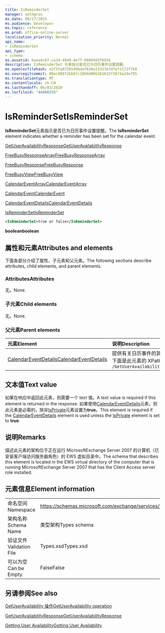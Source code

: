 ```yaml
---
title: IsReminderSet
manager: sethgros
ms.date: 09/17/2015
ms.audience: Developer
ms.topic: reference
ms.prod: office-online-server
localization_priority: Normal
api_name:
- IsReminderSet
api_type:
- schema
ms.assetid: 6aea4cb7-ca14-4949-8e7f-660b565f6556
description: IsReminderSet 元素指示是否已为日历事件设置提醒。
ms.openlocfilehash: e2f5fa072b549bdaf636a15313e7dfe72172f768
ms.sourcegitcommit: 88ec988f2bb67c1866d06b361615f3674a24e795
ms.translationtype: MT
ms.contentlocale: zh-CN
ms.lasthandoff: 06/03/2020
ms.locfileid: "44460335"
---
```

# <a name="isreminderset"></a><span data-ttu-id="c2be6-103">IsReminderSet</span><span class="sxs-lookup"><span data-stu-id="c2be6-103">IsReminderSet</span></span>

<span data-ttu-id="c2be6-104">**IsReminderSet**元素指示是否已为日历事件设置提醒。</span><span class="sxs-lookup"><span data-stu-id="c2be6-104">The **IsReminderSet** element indicates whether a reminder has been set for the calendar event.</span></span> 
  
[<span data-ttu-id="c2be6-105">GetUserAvailabilityResponse</span><span class="sxs-lookup"><span data-stu-id="c2be6-105">GetUserAvailabilityResponse</span></span>](getuseravailabilityresponse.md)
  
[<span data-ttu-id="c2be6-106">FreeBusyResponseArray</span><span class="sxs-lookup"><span data-stu-id="c2be6-106">FreeBusyResponseArray</span></span>](freebusyresponsearray.md)
  
[<span data-ttu-id="c2be6-107">FreeBusyResponse</span><span class="sxs-lookup"><span data-stu-id="c2be6-107">FreeBusyResponse</span></span>](freebusyresponse.md)
  
[<span data-ttu-id="c2be6-108">FreeBusyView</span><span class="sxs-lookup"><span data-stu-id="c2be6-108">FreeBusyView</span></span>](freebusyview.md)
  
[<span data-ttu-id="c2be6-109">CalendarEventArray</span><span class="sxs-lookup"><span data-stu-id="c2be6-109">CalendarEventArray</span></span>](calendareventarray.md)
  
[<span data-ttu-id="c2be6-110">CalendarEvent</span><span class="sxs-lookup"><span data-stu-id="c2be6-110">CalendarEvent</span></span>](calendarevent.md)
  
[<span data-ttu-id="c2be6-111">CalendarEventDetails</span><span class="sxs-lookup"><span data-stu-id="c2be6-111">CalendarEventDetails</span></span>](calendareventdetails.md)
  
[<span data-ttu-id="c2be6-112">IsReminderSet</span><span class="sxs-lookup"><span data-stu-id="c2be6-112">IsReminderSet</span></span>](isreminderset.md)
  
```xml
<IsReminderSet>true or false</IsReminderSet>
```

 <span data-ttu-id="c2be6-113">**boolean**</span><span class="sxs-lookup"><span data-stu-id="c2be6-113">**boolean**</span></span>
## <a name="attributes-and-elements"></a><span data-ttu-id="c2be6-114">属性和元素</span><span class="sxs-lookup"><span data-stu-id="c2be6-114">Attributes and elements</span></span>

<span data-ttu-id="c2be6-115">下面各部分介绍了属性、子元素和父元素。</span><span class="sxs-lookup"><span data-stu-id="c2be6-115">The following sections describe attributes, child elements, and parent elements.</span></span>
  
### <a name="attributes"></a><span data-ttu-id="c2be6-116">Attributes</span><span class="sxs-lookup"><span data-stu-id="c2be6-116">Attributes</span></span>

<span data-ttu-id="c2be6-117">无。</span><span class="sxs-lookup"><span data-stu-id="c2be6-117">None.</span></span>
  
### <a name="child-elements"></a><span data-ttu-id="c2be6-118">子元素</span><span class="sxs-lookup"><span data-stu-id="c2be6-118">Child elements</span></span>

<span data-ttu-id="c2be6-119">无。</span><span class="sxs-lookup"><span data-stu-id="c2be6-119">None.</span></span>
  
### <a name="parent-elements"></a><span data-ttu-id="c2be6-120">父元素</span><span class="sxs-lookup"><span data-stu-id="c2be6-120">Parent elements</span></span>

|<span data-ttu-id="c2be6-121">**元素**</span><span class="sxs-lookup"><span data-stu-id="c2be6-121">**Element**</span></span>|<span data-ttu-id="c2be6-122">**说明**</span><span class="sxs-lookup"><span data-stu-id="c2be6-122">**Description**</span></span>|
|:-----|:-----|
|[<span data-ttu-id="c2be6-123">CalendarEventDetails</span><span class="sxs-lookup"><span data-stu-id="c2be6-123">CalendarEventDetails</span></span>](calendareventdetails.md) <br/> |<span data-ttu-id="c2be6-124">提供有关日历事件的其他信息。</span><span class="sxs-lookup"><span data-stu-id="c2be6-124">Provides additional information about a calendar event.</span></span>  <br/> <span data-ttu-id="c2be6-125">下面是此元素的 XPath 表达式： </span><span class="sxs-lookup"><span data-stu-id="c2be6-125">The following is the XPath expression to this element:</span></span>  <br/>  `/GetUserAvailabilityResponse/FreeBusyResponseArray/FreeBusyResponse/FreeBusyView/CalendarEventArray/CalendarEvent[i]/CalendarEventDetails` <br/> |
   
## <a name="text-value"></a><span data-ttu-id="c2be6-126">文本值</span><span class="sxs-lookup"><span data-stu-id="c2be6-126">Text value</span></span>

<span data-ttu-id="c2be6-127">如果在响应中返回此元素，则需要一个 text 值。</span><span class="sxs-lookup"><span data-stu-id="c2be6-127">A text value is required if this element is returned in the response.</span></span> <span data-ttu-id="c2be6-128">如果使用[CalendarEventDetails](calendareventdetails.md)元素，则此元素是必需的，除非[IsPrivate](isprivate.md)元素设置为**true**。</span><span class="sxs-lookup"><span data-stu-id="c2be6-128">This element is required if the [CalendarEventDetails](calendareventdetails.md) element is used unless the [IsPrivate](isprivate.md) element is set to **true**.</span></span>
  
## <a name="remarks"></a><span data-ttu-id="c2be6-129">说明</span><span class="sxs-lookup"><span data-stu-id="c2be6-129">Remarks</span></span>

<span data-ttu-id="c2be6-130">描述此元素的架构位于正在运行 MicrosoftExchange Server 2007 的计算机（已安装客户端访问服务器角色）的 EWS 虚拟目录中。</span><span class="sxs-lookup"><span data-stu-id="c2be6-130">The schema that describes this element is located in the EWS virtual directory of the computer that is running MicrosoftExchange Server 2007 that has the Client Access server role installed.</span></span>
  
## <a name="element-information"></a><span data-ttu-id="c2be6-131">元素信息</span><span class="sxs-lookup"><span data-stu-id="c2be6-131">Element information</span></span>

|||
|:-----|:-----|
|<span data-ttu-id="c2be6-132">命名空间</span><span class="sxs-lookup"><span data-stu-id="c2be6-132">Namespace</span></span>  <br/> |https://schemas.microsoft.com/exchange/services/2006/types  <br/> |
|<span data-ttu-id="c2be6-133">架构名称</span><span class="sxs-lookup"><span data-stu-id="c2be6-133">Schema Name</span></span>  <br/> |<span data-ttu-id="c2be6-134">类型架构</span><span class="sxs-lookup"><span data-stu-id="c2be6-134">Types schema</span></span>  <br/> |
|<span data-ttu-id="c2be6-135">验证文件</span><span class="sxs-lookup"><span data-stu-id="c2be6-135">Validation File</span></span>  <br/> |<span data-ttu-id="c2be6-136">Types.xsd</span><span class="sxs-lookup"><span data-stu-id="c2be6-136">Types.xsd</span></span>  <br/> |
|<span data-ttu-id="c2be6-137">可以为空</span><span class="sxs-lookup"><span data-stu-id="c2be6-137">Can be Empty</span></span>  <br/> |<span data-ttu-id="c2be6-138">False</span><span class="sxs-lookup"><span data-stu-id="c2be6-138">False</span></span>  <br/> |
   
## <a name="see-also"></a><span data-ttu-id="c2be6-139">另请参阅</span><span class="sxs-lookup"><span data-stu-id="c2be6-139">See also</span></span>



[<span data-ttu-id="c2be6-140">GetUserAvailability 操作</span><span class="sxs-lookup"><span data-stu-id="c2be6-140">GetUserAvailability operation</span></span>](getuseravailability-operation.md)
  
[<span data-ttu-id="c2be6-141">GetUserAvailabilityResponse</span><span class="sxs-lookup"><span data-stu-id="c2be6-141">GetUserAvailabilityResponse</span></span>](getuseravailabilityresponse.md)


[<span data-ttu-id="c2be6-142">Getting User Availability</span><span class="sxs-lookup"><span data-stu-id="c2be6-142">Getting User Availability</span></span>](https://msdn.microsoft.com/library/d4133fcb-9b0f-4e6b-aadf-a389da83516a%28Office.15%29.aspx)

